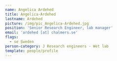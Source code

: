 ```yaml
---
name: Angelica Ardehed
title: Angelica-Ardehed
lastname: Ardehed
picture: /img/pic_Angelica-Ardehed.jpg
position: 'Senior Research Engineer, lab manager'
email: 'ardehed [at] chalmers.se'
flags:
  - se Sweden
person-category: J Research engineers - Wet lab
template: people/profile
---
```


